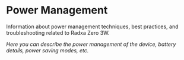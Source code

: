 # Power Management

Information about power management techniques, best practices, and troubleshooting related to Radxa Zero 3W.

*Here you can describe the power management of the device, battery details, power saving modes, etc.*
